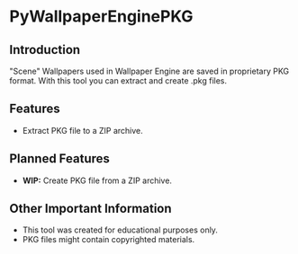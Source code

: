 # PyWallpaperEnginePKG
## Introduction
"Scene" Wallpapers used in Wallpaper Engine are saved in proprietary PKG format. 
With this tool you can extract and create .pkg files.

## Features
- Extract PKG file to a ZIP archive.

## Planned Features
- **WIP:** Create PKG file from a ZIP archive. 

## Other Important Information
* This tool was created for educational purposes only.
* PKG files might contain copyrighted materials.
